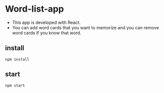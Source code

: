 # Word-list-app

- This app is developed with React.
- You can add word cards that you want to memorize and you can remove word cards if you know that word.

## install

`npm install`

## start

`npm start`
